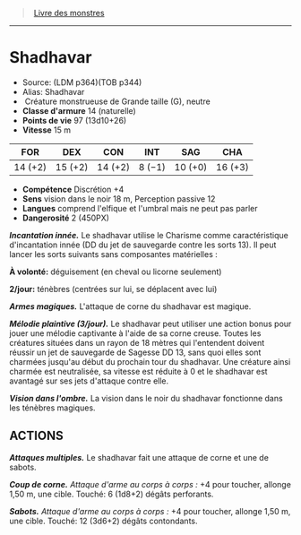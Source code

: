 ﻿> [Livre des monstres](tome_of_beasts.md)

---

# Shadhavar

- Source: (LDM p364)(TOB p344)
- Alias: Shadhavar
-  Créature monstrueuse de Grande taille (G), neutre
- **Classe d'armure** 14 (naturelle)
- **Points de vie** 97 (13d10+26)
- **Vitesse** 15 m

|FOR|DEX|CON|INT|SAG|CHA|
|---|---|---|---|---|---|
|14 (+2)|15 (+2)|14 (+2)|8 (−1)|10 (+0)|16 (+3)|

- **Compétence** Discrétion +4
- **Sens** vision dans le noir 18 m, Perception passive 12
- **Langues** comprend l'elfique et l'umbral mais ne peut pas parler
- **Dangerosité** 2 (450PX)

**_Incantation innée._** Le shadhavar utilise le Charisme comme caractéristique d'incantation innée (DD du jet de sauvegarde contre les sorts 13). Il peut lancer les sorts suivants sans composantes matérielles :

**À volonté:** déguisement (en cheval ou licorne seulement)

**2/jour:** ténèbres (centrées sur lui, se déplacent avec lui)

**_Armes magiques._** L'attaque de corne du shadhavar est magique.

**_Mélodie plaintive (3/jour)._** Le shadhavar peut utiliser une action bonus pour jouer une mélodie captivante à l'aide de sa corne creuse. Toutes les créatures situées dans un rayon de 18 mètres qui l'entendent doivent réussir un jet de sauvegarde de Sagesse DD 13, sans quoi elles sont charmées jusqu'au début du prochain tour du shadhavar. Une créature ainsi charmée est neutralisée, sa vitesse est réduite à 0 et le shadhavar est avantagé sur ses jets d'attaque contre elle.

**_Vision dans l'ombre._** La vision dans le noir du shadhavar fonctionne dans les ténèbres magiques.

## ACTIONS

**_Attaques multiples._** Le shadhavar fait une attaque de corne et une de sabots.

**_Coup de corne._** _Attaque d'arme au corps à corps :_ +4 pour toucher, allonge 1,50 m, une cible. Touché: 6 (1d8+2) dégâts perforants.

**_Sabots._** _Attaque d'arme au corps à corps :_ +4 pour toucher, allonge 1,50 m, une cible. Touché: 12 (3d6+2) dégâts contondants.

